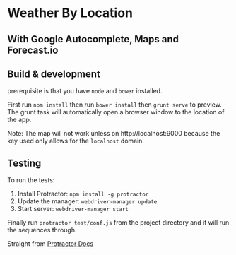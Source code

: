 # Weather By Location
## With Google Autocomplete, Maps and Forecast.io

## Build & development

prerequisite is that you have `node` and `bower` installed.

First run `npm install` then run `bower install` then `grunt serve` to preview. The grunt task will automatically open a browser window to the location of the app.

Note: The map will not work unless on http://localhost:9000 because the key used only allows for the `localhost` domain.

## Testing

To run the tests:

1. Install Protractor: `npm install -g protractor` 
2. Update the manager: `webdriver-manager update`
3. Start server: `webdriver-manager start`

Finally run `protractor test/conf.js` from the project directory and it will run the sequences through.

Straight from [Protractor Docs](http://www.protractortest.org/)

